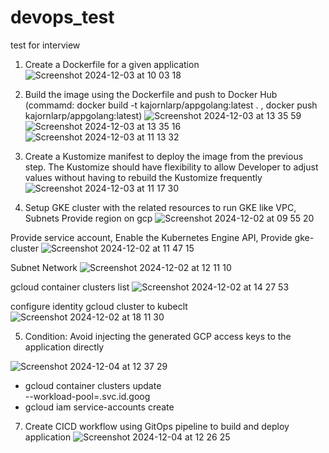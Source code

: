 # devops_test
test for interview
1. Create a Dockerfile for a given application
![Screenshot 2024-12-03 at 10 03 18](https://github.com/user-attachments/assets/618d511d-89c4-43a2-baa5-bc9897fdc417)

2. Build the image using the Dockerfile and push to Docker Hub (commamd: docker build -t kajornlarp/appgolang:latest . , docker push kajornlarp/appgolang:latest)
![Screenshot 2024-12-03 at 13 35 59](https://github.com/user-attachments/assets/25cdde68-e423-4442-b3e3-c21cd8932719)
![Screenshot 2024-12-03 at 13 35 16](https://github.com/user-attachments/assets/042138bd-ffdf-4f7d-895c-42af9154c6a0)
![Screenshot 2024-12-03 at 11 13 32](https://github.com/user-attachments/assets/ef73e92d-085c-4441-9bb9-60f13d895231)

4. Create a Kustomize manifest to deploy the image from the previous step. The Kustomize should have flexibility to allow Developer to adjust values without having to rebuild the Kustomize frequently
![Screenshot 2024-12-03 at 11 17 30](https://github.com/user-attachments/assets/4f2f864b-16f0-46ad-903d-12e275b3d105)


5. Setup GKE cluster with the related resources to run GKE like VPC, Subnets
Provide region on gcp
![Screenshot 2024-12-02 at 09 55 20](https://github.com/user-attachments/assets/c74645c5-f70b-479d-af67-3ec650711b12)

Provide service account, Enable the Kubernetes Engine API, Provide gke-cluster
![Screenshot 2024-12-02 at 11 47 15](https://github.com/user-attachments/assets/213b20cc-50f1-4063-b1bf-c41876be5a1d)

Subnet Network
![Screenshot 2024-12-02 at 12 11 10](https://github.com/user-attachments/assets/10c3e5c2-b6a5-41c0-b5bd-7ac6eb862b68)

gcloud container clusters list
![Screenshot 2024-12-02 at 14 27 53](https://github.com/user-attachments/assets/dce00457-b1f2-421a-bd19-adcd8e70f480)

configure identity gcloud cluster to kubeclt 
![Screenshot 2024-12-02 at 18 11 30](https://github.com/user-attachments/assets/46b9a120-7265-4ee4-b74b-1dad33a2aef8)

5. Condition: Avoid injecting the generated GCP access keys to the application directly

![Screenshot 2024-12-04 at 12 37 29](https://github.com/user-attachments/assets/3dddfccb-9014-4ccf-9888-d6fb604007ee)

- gcloud container clusters update <cluster-name> \
  --workload-pool=<project-id>.svc.id.goog
- gcloud iam service-accounts create <service-account-name>

7. Create CICD workflow using GitOps pipeline to build and deploy application
![Screenshot 2024-12-04 at 12 26 25](https://github.com/user-attachments/assets/347b2358-3b1d-46dd-a6b7-80556419ff6c)

